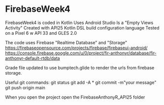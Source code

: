# FirebaseWeek4
FirebaseWeek4 is coded in Kotlin
Uses Android Studio
Is a "Empty Views Activity"
Created with API25
Kotlin DSL build configuration language
Tested on a Pixel 6 w API 33 and GLES 2.0

The code uses Firebase "Realtime Database" and "Storage"
https://firebaseopensource.com/projects/firebase/firebaseui-android/
https://console.firebase.google.com/u/0/project/fir-anthonyr/database/fir-anthonyr-default-rtdb/data

Grade file updated to use bumptech.glide to render the urls from firebase storage.

Useful git commands: 
git status
git add -A *
git commit -m"your message"
git push origin main

When you open the project open the FirebaseAnthonyR_API25 folder

